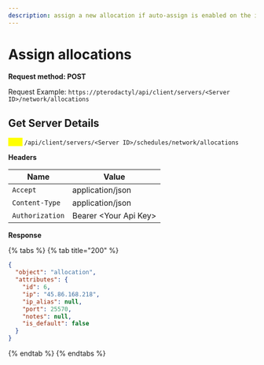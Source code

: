 ```yaml
---
description: assign a new allocation if auto-assign is enabled on the instance
---
```


# Assign allocations

**Request method: POST**

Request Example: `https://pterodactyl/api/client/servers/<Server ID>/network/allocations`

## Get Server Details

<mark style="color:yellow;">`POST`</mark> `/api/client/servers/<Server ID>/schedules/network/allocations`

**Headers**

| Name            | Value                  |
| --------------- | ---------------------- |
| `Accept`        | application/json       |
| `Content-Type`  | application/json       |
| `Authorization` | Bearer \<Your Api Key> |

**Response**

{% tabs %}
{% tab title="200" %}
```json
{
  "object": "allocation",
  "attributes": {
    "id": 6,
    "ip": "45.86.168.218",
    "ip_alias": null,
    "port": 25570,
    "notes": null,
    "is_default": false
  }
}
```
{% endtab %}
{% endtabs %}
